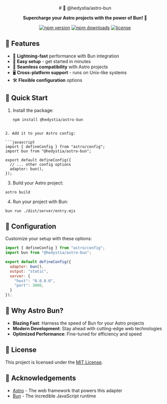 <div align="center">
  # 🚀 @hedystia/astro-bun

  <p>
    <strong>Supercharge your Astro projects with the power of Bun! 🌟</strong>
  </p>

  <p>
    <a href="https://www.npmjs.com/package/@hedystia/astro-bun"><img src="https://img.shields.io/npm/v/@hedystia/astro-bun.svg?style=flat-square" alt="npm version"></a>
    <a href="https://www.npmjs.com/package/@hedystia/astro-bun"><img src="https://img.shields.io/npm/dm/@hedystia/astro-bun.svg?style=flat-square" alt="npm downloads"></a>
    <a href="https://github.com/Zastinian/astro-bun/blob/main/LICENSE"><img src="https://img.shields.io/github/license/Zastinian/astro-bun.svg?style=flat-square" alt="license"></a>
  </p>
</div>

## 🌈 Features

- 🚄 **Lightning-fast** performance with Bun integration
- 🔧 **Easy setup** - get started in minutes
- 🔄 **Seamless compatibility** with Astro projects
- 🖥️ **Cross-platform support** - runs on Unix-like systems
- 🛠️ **Flexible configuration** options

## 🚀 Quick Start

1. Install the package:
   ```bash
   npm install @hedystia/astro-bun
```

2. Add it to your Astro config:

```javascript
import { defineConfig } from "astro/config";
import bun from "@hedystia/astro-bun";

export default defineConfig({
  // ... other config options
  adapter: bun(),
});
```

3. Build your Astro project:

```shellscript
astro build
```

4. Run your project with Bun:

```shellscript
bun run ./dist/server/entry.mjs
```

## 🎨 Configuration

Customize your setup with these options:

```javascript
import { defineConfig } from "astro/config";
import bun from "@hedystia/astro-bun";

export default defineConfig({
  adapter: bun(),
  output: "static",
  server: {
    "host": "0.0.0.0",
    "port": 3000,
  }
});
```

## 🌟 Why Astro Bun?

- **Blazing Fast**: Harness the speed of Bun for your Astro projects
- **Modern Development**: Stay ahead with cutting-edge web technologies
- **Optimized Performance**: Fine-tuned for efficiency and speed


## 📜 License

This project is licensed under the [MIT License](LICENSE).

## 🙏 Acknowledgements

- [Astro](https://astro.build/) - The web framework that powers this adapter
- [Bun](https://bun.sh/) - The incredible JavaScript runtime
